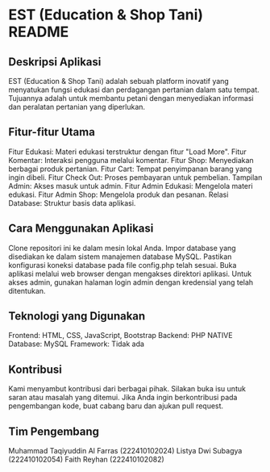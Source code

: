 # EST (Education & Shop Tani) README
## Deskripsi Aplikasi
EST (Education & Shop Tani) adalah sebuah platform inovatif yang menyatukan fungsi edukasi dan perdagangan pertanian dalam satu tempat. Tujuannya adalah untuk membantu petani dengan menyediakan informasi dan peralatan pertanian yang diperlukan.

## Fitur-fitur Utama
Fitur Edukasi: Materi edukasi terstruktur dengan fitur "Load More".
Fitur Komentar: Interaksi pengguna melalui komentar.
Fitur Shop: Menyediakan berbagai produk pertanian.
Fitur Cart: Tempat penyimpanan barang yang ingin dibeli.
Fitur Check Out: Proses pembayaran untuk pembelian.
Tampilan Admin: Akses masuk untuk admin.
Fitur Admin Edukasi: Mengelola materi edukasi.
Fitur Admin Shop: Mengelola produk dan pesanan.
Relasi Database: Struktur basis data aplikasi.

## Cara Menggunakan Aplikasi
Clone repositori ini ke dalam mesin lokal Anda.
Impor database yang disediakan ke dalam sistem manajemen database MySQL.
Pastikan konfigurasi koneksi database pada file config.php telah sesuai.
Buka aplikasi melalui web browser dengan mengakses direktori aplikasi.
Untuk akses admin, gunakan halaman login admin dengan kredensial yang telah ditentukan.

## Teknologi yang Digunakan
Frontend: HTML, CSS, JavaScript, Bootstrap
Backend: PHP NATIVE
Database: MySQL
Framework: Tidak ada

## Kontribusi
Kami menyambut kontribusi dari berbagai pihak. Silakan buka isu untuk saran atau masalah yang ditemui. Jika Anda ingin berkontribusi pada pengembangan kode, buat cabang baru dan ajukan pull request.

## Tim Pengembang
Muhammad Taqiyuddin Al Farras (222410102024)
Listya Dwi Subagya (222410102054)
Faith Reyhan (222410102082)

